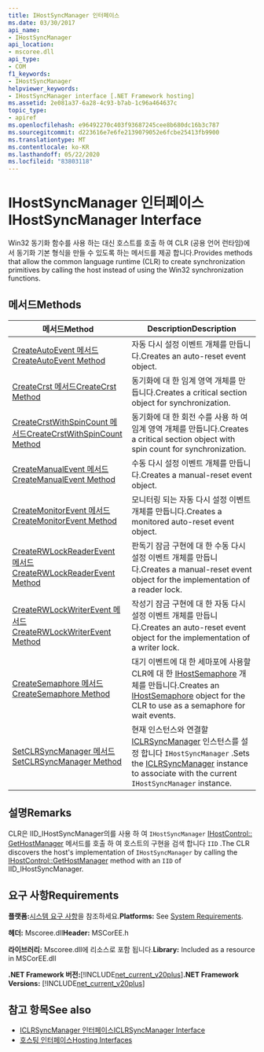 ```yaml
---
title: IHostSyncManager 인터페이스
ms.date: 03/30/2017
api_name:
- IHostSyncManager
api_location:
- mscoree.dll
api_type:
- COM
f1_keywords:
- IHostSyncManager
helpviewer_keywords:
- IHostSyncManager interface [.NET Framework hosting]
ms.assetid: 2e081a37-6a28-4c93-b7ab-1c96a464637c
topic_type:
- apiref
ms.openlocfilehash: e96492270c403f93687245cee8b680dc16b3c787
ms.sourcegitcommit: d223616e7e6fe2139079052e6fcbe25413fb9900
ms.translationtype: MT
ms.contentlocale: ko-KR
ms.lasthandoff: 05/22/2020
ms.locfileid: "83803118"
---
```

# <a name="ihostsyncmanager-interface"></a><span data-ttu-id="c40cb-102">IHostSyncManager 인터페이스</span><span class="sxs-lookup"><span data-stu-id="c40cb-102">IHostSyncManager Interface</span></span>
<span data-ttu-id="c40cb-103">Win32 동기화 함수를 사용 하는 대신 호스트를 호출 하 여 CLR (공용 언어 런타임)에서 동기화 기본 형식을 만들 수 있도록 하는 메서드를 제공 합니다.</span><span class="sxs-lookup"><span data-stu-id="c40cb-103">Provides methods that allow the common language runtime (CLR) to create synchronization primitives by calling the host instead of using the Win32 synchronization functions.</span></span>  
  
## <a name="methods"></a><span data-ttu-id="c40cb-104">메서드</span><span class="sxs-lookup"><span data-stu-id="c40cb-104">Methods</span></span>  
  
|<span data-ttu-id="c40cb-105">메서드</span><span class="sxs-lookup"><span data-stu-id="c40cb-105">Method</span></span>|<span data-ttu-id="c40cb-106">Description</span><span class="sxs-lookup"><span data-stu-id="c40cb-106">Description</span></span>|  
|------------|-----------------|  
|[<span data-ttu-id="c40cb-107">CreateAutoEvent 메서드</span><span class="sxs-lookup"><span data-stu-id="c40cb-107">CreateAutoEvent Method</span></span>](ihostsyncmanager-createautoevent-method.md)|<span data-ttu-id="c40cb-108">자동 다시 설정 이벤트 개체를 만듭니다.</span><span class="sxs-lookup"><span data-stu-id="c40cb-108">Creates an auto-reset event object.</span></span>|  
|[<span data-ttu-id="c40cb-109">CreateCrst 메서드</span><span class="sxs-lookup"><span data-stu-id="c40cb-109">CreateCrst Method</span></span>](ihostsyncmanager-createcrst-method.md)|<span data-ttu-id="c40cb-110">동기화에 대 한 임계 영역 개체를 만듭니다.</span><span class="sxs-lookup"><span data-stu-id="c40cb-110">Creates a critical section object for synchronization.</span></span>|  
|[<span data-ttu-id="c40cb-111">CreateCrstWithSpinCount 메서드</span><span class="sxs-lookup"><span data-stu-id="c40cb-111">CreateCrstWithSpinCount Method</span></span>](ihostsyncmanager-createcrstwithspincount-method.md)|<span data-ttu-id="c40cb-112">동기화에 대 한 회전 수를 사용 하 여 임계 영역 개체를 만듭니다.</span><span class="sxs-lookup"><span data-stu-id="c40cb-112">Creates a critical section object with spin count for synchronization.</span></span>|  
|[<span data-ttu-id="c40cb-113">CreateManualEvent 메서드</span><span class="sxs-lookup"><span data-stu-id="c40cb-113">CreateManualEvent Method</span></span>](ihostsyncmanager-createmanualevent-method.md)|<span data-ttu-id="c40cb-114">수동 다시 설정 이벤트 개체를 만듭니다.</span><span class="sxs-lookup"><span data-stu-id="c40cb-114">Creates a manual-reset event object.</span></span>|  
|[<span data-ttu-id="c40cb-115">CreateMonitorEvent 메서드</span><span class="sxs-lookup"><span data-stu-id="c40cb-115">CreateMonitorEvent Method</span></span>](ihostsyncmanager-createmonitorevent-method.md)|<span data-ttu-id="c40cb-116">모니터링 되는 자동 다시 설정 이벤트 개체를 만듭니다.</span><span class="sxs-lookup"><span data-stu-id="c40cb-116">Creates a monitored auto-reset event object.</span></span>|  
|[<span data-ttu-id="c40cb-117">CreateRWLockReaderEvent 메서드</span><span class="sxs-lookup"><span data-stu-id="c40cb-117">CreateRWLockReaderEvent Method</span></span>](ihostsyncmanager-createrwlockreaderevent-method.md)|<span data-ttu-id="c40cb-118">판독기 잠금 구현에 대 한 수동 다시 설정 이벤트 개체를 만듭니다.</span><span class="sxs-lookup"><span data-stu-id="c40cb-118">Creates a manual-reset event object for the implementation of a reader lock.</span></span>|  
|[<span data-ttu-id="c40cb-119">CreateRWLockWriterEvent 메서드</span><span class="sxs-lookup"><span data-stu-id="c40cb-119">CreateRWLockWriterEvent Method</span></span>](ihostsyncmanager-createrwlockwriterevent-method.md)|<span data-ttu-id="c40cb-120">작성기 잠금 구현에 대 한 자동 다시 설정 이벤트 개체를 만듭니다.</span><span class="sxs-lookup"><span data-stu-id="c40cb-120">Creates an auto-reset event object for the implementation of a writer lock.</span></span>|  
|[<span data-ttu-id="c40cb-121">CreateSemaphore 메서드</span><span class="sxs-lookup"><span data-stu-id="c40cb-121">CreateSemaphore Method</span></span>](../../../../docs/framework/unmanaged-api/hosting/ihostsyncmanager-createsemaphore-method.md)|<span data-ttu-id="c40cb-122">대기 이벤트에 대 한 세마포에 사용할 CLR에 대 한 [IHostSemaphore](ihostsemaphore-interface.md) 개체를 만듭니다.</span><span class="sxs-lookup"><span data-stu-id="c40cb-122">Creates an [IHostSemaphore](ihostsemaphore-interface.md) object for the CLR to use as a semaphore for wait events.</span></span>|  
|[<span data-ttu-id="c40cb-123">SetCLRSyncManager 메서드</span><span class="sxs-lookup"><span data-stu-id="c40cb-123">SetCLRSyncManager Method</span></span>](../../../../docs/framework/unmanaged-api/hosting/ihostsyncmanager-setclrsyncmanager-method.md)|<span data-ttu-id="c40cb-124">현재 인스턴스와 연결할 [ICLRSyncManager](iclrsyncmanager-interface.md) 인스턴스를 설정 합니다 `IHostSyncManager` .</span><span class="sxs-lookup"><span data-stu-id="c40cb-124">Sets the [ICLRSyncManager](iclrsyncmanager-interface.md) instance to associate with the current `IHostSyncManager` instance.</span></span>|  
  
## <a name="remarks"></a><span data-ttu-id="c40cb-125">설명</span><span class="sxs-lookup"><span data-stu-id="c40cb-125">Remarks</span></span>  
 <span data-ttu-id="c40cb-126">CLR은 IID_IHostSyncManager의를 사용 하 여 `IHostSyncManager` [IHostControl:: GetHostManager](ihostcontrol-gethostmanager-method.md) 메서드를 호출 하 여 호스트의 구현을 검색 합니다 `IID` .</span><span class="sxs-lookup"><span data-stu-id="c40cb-126">The CLR discovers the host's implementation of `IHostSyncManager` by calling the [IHostControl::GetHostManager](ihostcontrol-gethostmanager-method.md) method with an `IID` of IID_IHostSyncManager.</span></span>  
  
## <a name="requirements"></a><span data-ttu-id="c40cb-127">요구 사항</span><span class="sxs-lookup"><span data-stu-id="c40cb-127">Requirements</span></span>  
 <span data-ttu-id="c40cb-128">**플랫폼:**[시스템 요구 사항](../../get-started/system-requirements.md)을 참조하세요.</span><span class="sxs-lookup"><span data-stu-id="c40cb-128">**Platforms:** See [System Requirements](../../get-started/system-requirements.md).</span></span>  
  
 <span data-ttu-id="c40cb-129">**헤더:** Mscoree.dll</span><span class="sxs-lookup"><span data-stu-id="c40cb-129">**Header:** MSCorEE.h</span></span>  
  
 <span data-ttu-id="c40cb-130">**라이브러리:** Mscoree.dll에 리소스로 포함 됩니다.</span><span class="sxs-lookup"><span data-stu-id="c40cb-130">**Library:** Included as a resource in MSCorEE.dll</span></span>  
  
 <span data-ttu-id="c40cb-131">**.NET Framework 버전:**[!INCLUDE[net_current_v20plus](../../../../includes/net-current-v20plus-md.md)]</span><span class="sxs-lookup"><span data-stu-id="c40cb-131">**.NET Framework Versions:** [!INCLUDE[net_current_v20plus](../../../../includes/net-current-v20plus-md.md)]</span></span>  
  
## <a name="see-also"></a><span data-ttu-id="c40cb-132">참고 항목</span><span class="sxs-lookup"><span data-stu-id="c40cb-132">See also</span></span>

- [<span data-ttu-id="c40cb-133">ICLRSyncManager 인터페이스</span><span class="sxs-lookup"><span data-stu-id="c40cb-133">ICLRSyncManager Interface</span></span>](iclrsyncmanager-interface.md)
- [<span data-ttu-id="c40cb-134">호스팅 인터페이스</span><span class="sxs-lookup"><span data-stu-id="c40cb-134">Hosting Interfaces</span></span>](hosting-interfaces.md)
